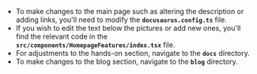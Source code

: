 * To make changes to the main page such as altering the description or adding links, you'll need to modify the **```docusaurus.config.ts```** file.
* If you wish to edit the text below the pictures or add new ones, you'll find the relevant code in the **```src/components/HomepageFeatures/index.tsx```** file.
* For adjustments to the hands-on section, navigate to the **```docs```** directory.
* To make changes to the blog section, navigate to the **```blog```** directory.
